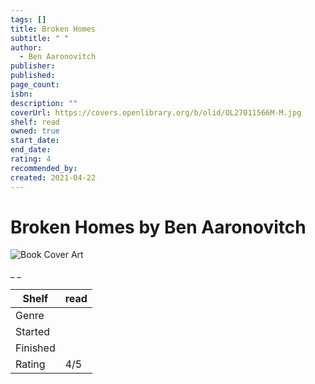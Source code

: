 ```yaml
---
tags: []
title: Broken Homes
subtitle: " "
author:
  - Ben Aaronovitch
publisher: 
published: 
page_count: 
isbn: 
description: ""
coverUrl: https://covers.openlibrary.org/b/olid/OL27011566M-M.jpg
shelf: read
owned: true
start_date: 
end_date: 
rating: 4
recommended_by: 
created: 2021-04-22
---
```


# Broken Homes by Ben Aaronovitch

![Book Cover Art](https://covers.openlibrary.org/b/olid/OL27011566M-M.jpg)

_ _

| Shelf | read |
| --- | --- |
| Genre |  |
| Started |  |
| Finished |  |
| Rating | 4/5 |

